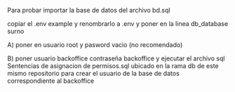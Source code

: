 Para probar importar la base de datos del archivo bd.sql

copiar el .env example y renombrarlo a .env y poner en la linea db_database surno

A) poner en usuario root y pasword vacio (no recomendado)

B) poner usuario backoffice contraseña backoffice y ejecutar el archivo sql Sentencias de asignacion de permisos.sql ubicado en la rama db de este mismo repositorio para crear el usuario de la base de datos correspondiente al backoffice
